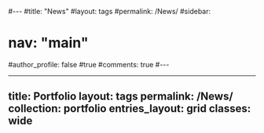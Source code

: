 #---
#title:  "News"
#layout: tags
#permalink: /News/
#sidebar:
#  nav: "main"
#author_profile: false #true
#comments: true
#---


---
title: Portfolio
layout: tags
permalink: /News/
collection: portfolio
entries_layout: grid
classes: wide
---
